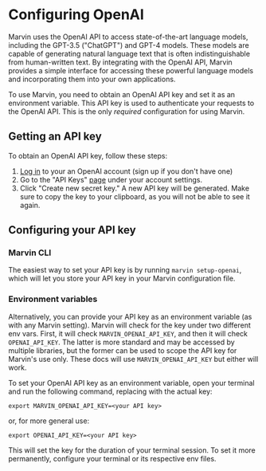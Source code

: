 # Configuring OpenAI

Marvin uses the OpenAI API to access state-of-the-art language models, including the GPT-3.5 ("ChatGPT") and GPT-4 models. These models are capable of generating natural language text that is often indistinguishable from human-written text. By integrating with the OpenAI API, Marvin provides a simple interface for accessing these powerful language models and incorporating them into your own applications.

To use Marvin, you need to obtain an OpenAI API key and set it as an environment variable. This API key is used to authenticate your requests to the OpenAI API. This is the only *required* configuration for using Marvin.


## Getting an API key
To obtain an OpenAI API key, follow these steps:

1. [Log in](https://platform.openai.com/) to your an OpenAI account (sign up if you don't have one)
2. Go to the "API Keys" [page](https://platform.openai.com/account/api-keys) under your account settings.
3. Click "Create new secret key." A new API key will be generated. Make sure to copy the key to your clipboard, as you will not be able to see it again.

## Configuring your API key

### Marvin CLI

The easiest way to set your API key is by running `marvin setup-openai`, which will let you store your API key in your Marvin configuration file. 

### Environment variables
Alternatively, you can provide your API key as an environment variable (as with any Marvin setting). Marvin will check for the key under two different env vars. First, it will check `MARVIN_OPENAI_API_KEY`, and then it will check `OPENAI_API_KEY`. The latter is more standard and may be accessed by multiple libraries, but the former can be used to scope the API key for Marvin's use only. These docs will use `MARVIN_OPENAI_API_KEY` but either will work.

To set your OpenAI API key as an environment variable, open your terminal and run the following command, replacing <your API key> with the actual key:
```shell
export MARVIN_OPENAI_API_KEY=<your API key>
```
or, for more general use:
```shell
export OPENAI_API_KEY=<your API key>
```

This will set the key for the duration of your terminal session. To set it more permanently, configure your terminal or its respective env files.
